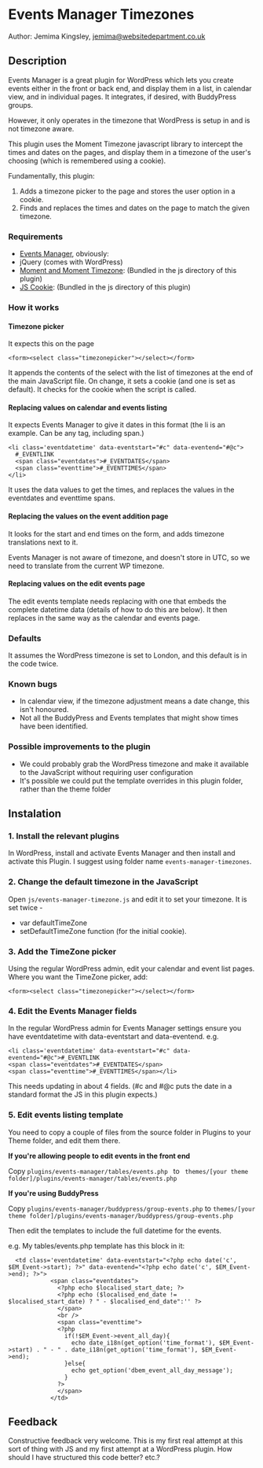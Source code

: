 # Events Manager Timezones
Author: Jemima Kingsley, jemima@websitedepartment.co.uk

## Description
Events Manager is a great plugin for WordPress which lets you create events either in the front or back end, and display them in a list, in calendar view, and in individual pages. It integrates, if desired, with BuddyPress groups.

However, it only operates in the timezone that WordPress is setup in and is not timezone aware.

This plugin uses the Moment Timezone javascript library to intercept the times and dates on the pages, and display them in a timezone of the user's choosing (which is remembered using a cookie).

Fundamentally, this plugin:
1. Adds a timezone picker to the page and stores the user option in a cookie.
2. Finds and replaces the times and dates on the page to match the given timezone.

### Requirements
  - [Events Manager](http://wp-events-plugin.com/), obviously:
  - jQuery (comes with WordPress)
  - [Moment and Moment Timezone](http://momentjs.com/): (Bundled in the js directory of this plugin)
  - [JS Cookie](https://github.com/js-cookie/js-cookie): (Bundled in the js directory of this plugin)

### How it works
#### Timezone picker
It expects this on the page
```
<form><select class="timezonepicker"></select></form>
```
It appends the contents of the select with the list of timezones at the end of the main JavaScript file.
On change, it sets a cookie (and one is set as default).
It checks for the cookie when the script is called.

#### Replacing values on calendar and events listing
It expects Events Manager to give it dates in this format (the li is an example. Can be any tag, including span.)

```
<li class='eventdatetime' data-eventstart="#c" data-eventend="#@c">
  #_EVENTLINK
  <span class="eventdates">#_EVENTDATES</span>
  <span class="eventtime">#_EVENTTIMES</span>
</li>
```
It uses the data values to get the times, and replaces the values in the eventdates and eventtime spans.

#### Replacing the values on the event addition page
It looks for the start and end times on the form, and adds timezone translations next to it.

Events Manager is not aware of timezone, and doesn't store in UTC, so we need to translate from the current WP timezone.

#### Replacing values on the edit events page
The edit events template needs replacing with one that embeds the complete datetime data (details of how to do this are below). It then replaces in the same way as the calendar and events page.

### Defaults
It assumes the WordPress timezone is set to London, and this default is in the code twice.

### Known bugs
 - In calendar view, if the timezone adjustment means a date change, this isn't honoured.
 - Not all the BuddyPress and Events templates that might show times have been identified.

### Possible improvements to the plugin
 - We could probably grab the WordPress timezone and make it available to the JavaScript without requiring user configuration 
 - It's possible we could put the template overrides in this plugin folder, rather than the theme folder

## Instalation
### 1. Install the relevant plugins
In WordPress, install and activate Events Manager and then install and activate this Plugin. I suggest using folder name ``events-manager-timezones``.

### 2. Change the default timezone in the JavaScript
Open ``js/events-manager-timezone.js`` and edit it to set your timezone. It is set twice -
 - var defaultTimeZone
 - setDefaultTimeZone function (for the initial cookie).

### 3. Add the TimeZone picker
Using the regular WordPress admin, edit your calendar and event list pages. Where you want the TimeZone picker, add:
```
<form><select class="timezonepicker"></select></form>
```
### 4. Edit the Events Manager fields
In the regular WordPress admin for Events Manager settings ensure you have eventdatetime with data-eventstart and data-eventend. e.g.
```
<li class='eventdatetime' data-eventstart="#c" data-eventend="#@c">#_EVENTLINK
<span class="eventdates">#_EVENTDATES</span>
<span class="eventtime">#_EVENTTIMES</span></li>
```
This needs updating in about 4 fields. (#c and #@c puts the date in a standard format the JS in this plugin expects.)

### 5. Edit events listing template
You need to copy a couple of files from the source folder in Plugins to your Theme folder, and edit them there.

**If you're allowing people to edit events in the front end**

Copy
``plugins/events-manager/tables/events.php ``
to ``
themes/[your theme folder]/plugins/events-manager/tables/events.php``

**If you're using BuddyPress**

Copy
``plugins/events-manager/buddypress/group-events.php``
to
``themes/[your theme folder]/plugins/events-manager/buddypress/group-events.php``

Then edit the templates to include the full datetime for the events.

e.g. My tables/events.php template has this block in it:
```
  <td class='eventdatetime' data-eventstart="<?php echo date('c', $EM_Event->start); ?>" data-eventend="<?php echo date('c', $EM_Event->end); ?>">
            <span class="eventdates">
              <?php echo $localised_start_date; ?>
              <?php echo ($localised_end_date != $localised_start_date) ? " - $localised_end_date":'' ?>
              </span>
              <br />
              <span class="eventtime">
              <?php
                if(!$EM_Event->event_all_day){
                  echo date_i18n(get_option('time_format'), $EM_Event->start) . " - " . date_i18n(get_option('time_format'), $EM_Event->end);
                }else{
                  echo get_option('dbem_event_all_day_message');
                }
              ?>
              </span>
            </td>
```
## Feedback

Constructive feedback very welcome. This is my first real attempt at this sort of thing with JS and my first attempt at a WordPress plugin. How should I have structured this code better? etc.?
